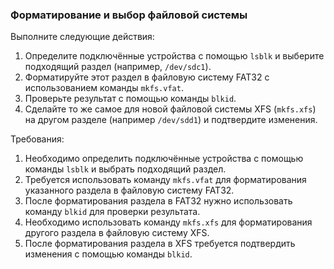 
### Форматирование и выбор файловой системы

Выполните следующие действия:
1. Определите подключённые устройства с помощью `lsblk` и выберите подходящий раздел (например, `/dev/sdc1`).
2. Форматируйте этот раздел в файловую систему FAT32 с использованием команды `mkfs.vfat`.
3. Проверьте результат с помощью команды `blkid`.
4. Сделайте то же самое для новой файловой системы XFS (`mkfs.xfs`) на другом разделе (например `/dev/sdd1`) и подтвердите изменения.

Требования:
1. Необходимо определить подключённые устройства с помощью команды `lsblk` и выбрать подходящий раздел.
2. Требуется использовать команду `mkfs.vfat` для форматирования указанного раздела в файловую систему FAT32.
3. После форматирования раздела в FAT32 нужно использовать команду `blkid` для проверки результата.
4. Необходимо использовать команду `mkfs.xfs` для форматирования другого раздела в файловую систему XFS.
5. После форматирования раздела в XFS требуется подтвердить изменения с помощью команды `blkid`.
